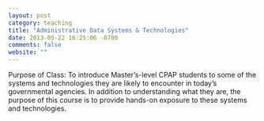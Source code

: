 ```yaml
---
layout: post
category: teaching
title: "Administrative Data Systems & Technologies"
date: 2013-05-22 16:25:06 -0700
comments: false
website: ""
---
```


Purpose of Class:  To introduce Master’s-level CPAP students to some of the systems and technologies they are likely to encounter in today’s governmental agencies. In addition to understanding what they are, the purpose of this course is to provide hands-on exposure to these systems and technologies.
